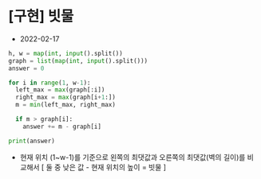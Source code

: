 # [구현] 빗물

- 2022-02-17

```python
h, w = map(int, input().split())
graph = list(map(int, input().split()))
answer = 0

for i in range(1, w-1):
  left_max = max(graph[:i])
  right_max = max(graph[i+1:])
  m = min(left_max, right_max)

  if m > graph[i]:
    answer += m - graph[i]

print(answer)
```

- 현재 위치 (1~w-1)를 기준으로 왼쪽의 최댓값과 오른쪽의 최댓값(벽의 길이)를 비교해서 [ 둘 중 낮은 값 - 현재 위치의 높이 = 빗물 ]
